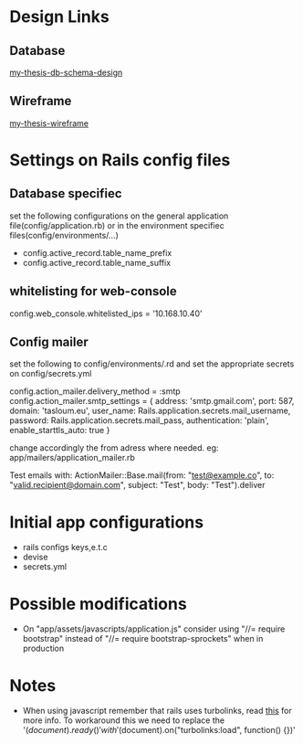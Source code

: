 # Design Links

## Database

[my-thesis-db-schema-design](https://dbdesigner.net/designer/schema/54771)

## Wireframe

[my-thesis-wireframe](https://app.mockflow.com/index.jsp?editor=on&publicid=Da8f54e4c4cd2adeb757a8f5723ca6d64&projectid=D09b31f58b04a901571e0d79f7f8e17c0&perm=Owner&template=)

# Settings on Rails config files

## Database specifiec

set the following configurations on the general application file(config/application.rb) or in the environment specifiec files(config/environments/...)

+ config.active_record.table_name_prefix
+ config.active_record.table_name_suffix

## whitelisting for web-console

config.web_console.whitelisted_ips = '10.168.10.40'

## Config mailer

set the following to config/environments/<enviroment>.rd 
and set the appropriate secrets on config/secrets.yml

config.action_mailer.delivery_method = :smtp
config.action_mailer.smtp_settings = {
    address:              'smtp.gmail.com',
    port:                 587,
    domain:               'tasloum.eu',
    user_name:            Rails.application.secrets.mail_username,
    password:             Rails.application.secrets.mail_pass,
    authentication:       'plain',
    enable_starttls_auto: true
}

change accordingly the from adress where needed.
eg: app/mailers/application_mailer.rb

Test emails with:
ActionMailer::Base.mail(from: "test@example.co", to: "valid.recipient@domain.com", subject: "Test", body: "Test").deliver

# Initial app configurations

+ rails configs keys,e.t.c
+ devise
+ secrets.yml


# Possible modifications

+ On "app/assets/javascripts/application.js" consider using "//= require bootstrap" instead of "//= require bootstrap-sprockets" when in production

# Notes

+ When using javascript remember that rails uses turbolinks,
read [this](http://guides.rubyonrails.org/working_with_javascript_in_rails.html#page-change-events)
for more info. To workaround this we need to replace the '$(document).ready()' 
with '$(document).on("turbolinks:load", function() {})'
